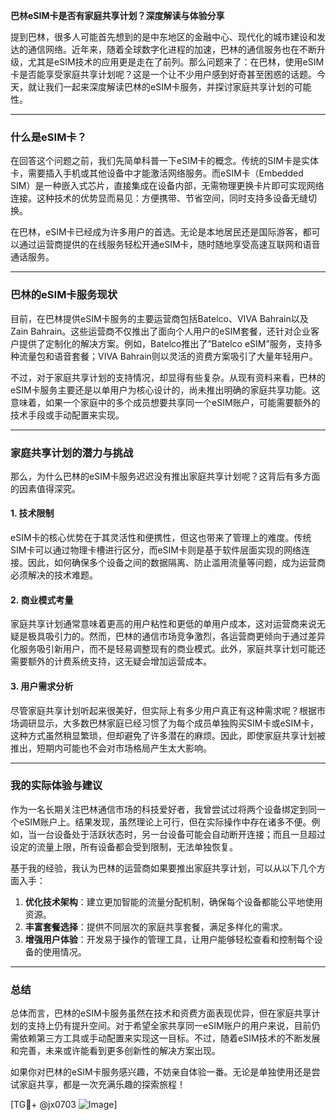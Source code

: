 **巴林eSIM卡是否有家庭共享计划？深度解读与体验分享**

提到巴林，很多人可能首先想到的是中东地区的金融中心、现代化的城市建设和发达的通信网络。近年来，随着全球数字化进程的加速，巴林的通信服务也在不断升级，尤其是eSIM技术的应用更是走在了前列。那么问题来了：在巴林，使用eSIM卡是否能享受家庭共享计划呢？这是一个让不少用户感到好奇甚至困惑的话题。今天，就让我们一起来深度解读巴林的eSIM卡服务，并探讨家庭共享计划的可能性。

---

### 什么是eSIM卡？

在回答这个问题之前，我们先简单科普一下eSIM卡的概念。传统的SIM卡是实体卡，需要插入手机或其他设备中才能激活网络服务。而eSIM卡（Embedded SIM）是一种嵌入式芯片，直接集成在设备内部，无需物理更换卡片即可实现网络连接。这种技术的优势显而易见：方便携带、节省空间，同时支持多设备无缝切换。

在巴林，eSIM卡已经成为许多用户的首选。无论是本地居民还是国际游客，都可以通过运营商提供的在线服务轻松开通eSIM卡，随时随地享受高速互联网和语音通话服务。

---

### 巴林的eSIM卡服务现状

目前，在巴林提供eSIM卡服务的主要运营商包括Batelco、VIVA Bahrain以及Zain Bahrain。这些运营商不仅推出了面向个人用户的eSIM套餐，还针对企业客户提供了定制化的解决方案。例如，Batelco推出了“Batelco eSIM”服务，支持多种流量包和语音套餐；VIVA Bahrain则以灵活的资费方案吸引了大量年轻用户。

不过，对于家庭共享计划的支持情况，却显得有些复杂。从现有资料来看，巴林的eSIM卡服务主要还是以单用户为核心设计的，尚未推出明确的家庭共享功能。这意味着，如果一个家庭中的多个成员想要共享同一个eSIM账户，可能需要额外的技术手段或手动配置来实现。

---

### 家庭共享计划的潜力与挑战

那么，为什么巴林的eSIM卡服务迟迟没有推出家庭共享计划呢？这背后有多方面的因素值得深究。

#### 1. 技术限制
eSIM卡的核心优势在于其灵活性和便携性，但这也带来了管理上的难度。传统SIM卡可以通过物理卡槽进行区分，而eSIM卡则是基于软件层面实现的网络连接。因此，如何确保多个设备之间的数据隔离、防止滥用流量等问题，成为运营商必须解决的技术难题。

#### 2. 商业模式考量
家庭共享计划通常意味着更高的用户粘性和更低的单用户成本，这对运营商来说无疑是极具吸引力的。然而，巴林的通信市场竞争激烈，各运营商更倾向于通过差异化服务吸引新用户，而不是轻易调整现有的商业模式。此外，家庭共享计划可能还需要额外的计费系统支持，这无疑会增加运营成本。

#### 3. 用户需求分析
尽管家庭共享计划听起来很美好，但实际上有多少用户真正有这种需求呢？根据市场调研显示，大多数巴林家庭已经习惯了为每个成员单独购买SIM卡或eSIM卡，这种方式虽然稍显繁琐，但却避免了许多潜在的麻烦。因此，即使家庭共享计划被推出，短期内可能也不会对市场格局产生太大影响。

---

### 我的实际体验与建议

作为一名长期关注巴林通信市场的科技爱好者，我曾尝试过将两个设备绑定到同一个eSIM账户上。结果发现，虽然理论上可行，但在实际操作中存在诸多不便。例如，当一台设备处于活跃状态时，另一台设备可能会自动断开连接；而且一旦超过设定的流量上限，所有设备都会受到限制，无法单独恢复。

基于我的经验，我认为巴林的运营商如果要推出家庭共享计划，可以从以下几个方面入手：

1. **优化技术架构**：建立更加智能的流量分配机制，确保每个设备都能公平地使用资源。
2. **丰富套餐选择**：提供不同层次的家庭共享套餐，满足多样化的需求。
3. **增强用户体验**：开发易于操作的管理工具，让用户能够轻松查看和控制每个设备的使用情况。

---

### 总结

总体而言，巴林的eSIM卡服务虽然在技术和资费方面表现优异，但在家庭共享计划的支持上仍有提升空间。对于希望全家共享同一eSIM账户的用户来说，目前仍需依赖第三方工具或手动配置来实现这一目标。不过，随着eSIM技术的不断发展和完善，未来或许能看到更多创新性的解决方案出现。

如果你对巴林的eSIM卡服务感兴趣，不妨亲自体验一番。无论是单独使用还是尝试家庭共享，都是一次充满乐趣的探索旅程！

[TG💪+ @jx0703 ![Image](https://github.com/user-attachments/assets/dbca1d08-cadb-493c-b0ec-ad6f7a83f270)]